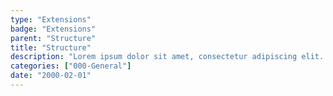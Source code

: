 ```yaml
---
type: "Extensions"
badge: "Extensions"
parent: "Structure"
title: "Structure"
description: "Lorem ipsum dolor sit amet, consectetur adipiscing elit. Nunc tempus laoreet leo sit amet iaculis."
categories: ["000-General"]
date: "2000-02-01"
---
```

